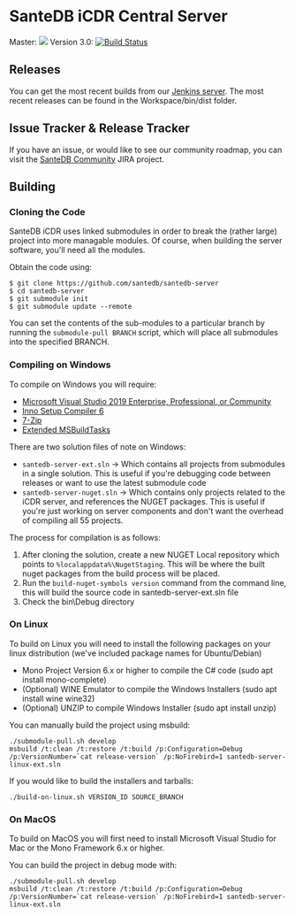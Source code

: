 # SanteDB iCDR Central Server

Master: ![](https://jenkins.fyfesoftware.ca/buildStatus/icon?job=public-projects/santedb-icdr-master&style=flat)
Version 3.0: [![Build Status](https://jenkins.fyfesoftware.ca/job/public-projects/job/santedb-icdr-v3/badge/icon)](https://jenkins.fyfesoftware.ca/job/public-projects/job/santedb-icdr-v3/)

## Releases 

You can get the most recent builds from our [Jenkins server](https://jenkins.fyfesoftware.ca/job/santedb-icdr-master). The most recent releases can be found in the Workspace/bin/dist folder.

## Issue Tracker & Release Tracker

If you have an issue, or would like to see our community roadmap, you can visit the [SanteDB Community](https://santesuite.atlassian.net/) JIRA project.

## Building

### Cloning the Code

SanteDB iCDR uses linked submodules in order to break the (rather large) project into more managable modules. Of course, when building the server software, you'll need all the modules. 

Obtain the code using:

```
$ git clone https://github.com/santedb/santedb-server
$ cd santedb-server
$ git submodule init
$ git submodule update --remote
```

You can set the contents of the sub-modules to a particular branch by running the ```submodule-pull BRANCH``` script, which will place all submodules into the specified BRANCH.

### Compiling on Windows

To compile on Windows you will require:

* [Microsoft Visual Studio 2019 Enterprise, Professional, or Community](https://visualstudio.microsoft.com/)
* [Inno Setup Compiler 6](https://jrsoftware.org/isdl.php)
* [7-Zip](https://www.7-zip.org/download.html)
* [Extended MSBuildTasks](https://github.com/loresoft/msbuildtasks)

There are two solution files of note on Windows:

* `santedb-server-ext.sln` -> Which contains all projects from submodules in a single solution. This is useful if you're debugging code between releases or want to use the latest submodule code 
* `santedb-server-nuget.sln` -> Which contains only projects related to the iCDR server, and references the NUGET packages. This is useful if you're just working on server components and don't want the overhead of compiling all 55 projects.

The process for compilation is as follows:

1. After cloning the solution, create a new NUGET Local repository which points to ```%localappdata%\NugetStaging```. This will be where the built nuget packages from the build process will be placed.
2. Run the `build-nuget-symbols version` command from the command line, this will build the source code in santedb-server-ext.sln file
3. Check the bin\Debug directory


### On Linux

To build on Linux you will need to install the following packages on your linux distribution (we've included package names for Ubuntu/Debian)

* Mono Project Version 6.x or higher to compile the C# code (sudo apt install mono-complete)
* (Optional) WINE Emulator to compile the Windows Installers (sudo apt install wine wine32)
* (Optional) UNZIP to compile Windows Installer (sudo apt install unzip)

You can manually build the project using msbuild:

```
./submodule-pull.sh develop
msbuild /t:clean /t:restore /t:build /p:Configuration=Debug /p:VersionNumber=`cat release-version` /p:NoFirebird=1 santedb-server-linux-ext.sln
```

If you would like to build the installers and tarballs:

```
./build-on-linux.sh VERSION_ID SOURCE_BRANCH
```

### On MacOS

To build on MacOS you will first need to install Microsoft Visual Studio for Mac or the Mono Framework 6.x or higher. 

You can build the project in debug mode with:

```
./submodule-pull.sh develop
msbuild /t:clean /t:restore /t:build /p:Configuration=Debug /p:VersionNumber=`cat release-version` /p:NoFirebird=1 santedb-server-linux-ext.sln
```
